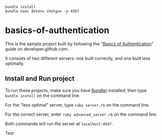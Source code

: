 ```shell
bundle install
bundle exec dotenv shotgun -p 4567
```

# basics-of-authentication

This is the sample project built by following the "[Basics of Authentication][basics of auth]"
guide on developer.github.com.

It consists of two different servers: one built correctly, and one built less optimally.

## Install and Run project

To run these projects, make sure you have [Bundler][bundler] installed; then type
`bundle install` on the command line.

For the "less optimal" server, type `ruby server.rb` on the command line.

For the correct server, enter `ruby advanced_server.rb` on the command line.

Both commands will run the server at `localhost:4567`.

[basics of auth]: http://developer.github.com/guides/basics-of-authentication/
[bundler]: http://gembundler.com/

Test
